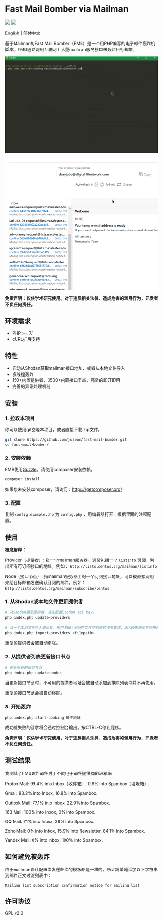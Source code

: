 # Fast Mail Bomber via Mailman

![](https://badgen.net/badge/PHP/%3E=7.1/blue)
![](https://badgen.net/badge/license/GPL%20v2.0/green)

[English](README.md) | 简体中文

基于Mailman的Fast Mail Bomber（FMB）是一个用PHP编写的电子邮件轰炸机脚本。FMB通过调用互联网上大量mailman服务接口来轰炸目标邮箱。

![](fmb1.gif)

![](fmb2.gif)

**免责声明：仅供学术研究使用。对于违反相关法律、造成危害的滥用行为，开发者不负任何责任。**

## 环境需求

- PHP >= 7.1
- cURL扩展支持

## 特性

- 自动从Shodan获取mailman接口地址，或者从本地文件导入
- 多线程轰炸
- 150+内置提供者，3500+内置接口节点，高效的即开即用
- 完善的异常处理机制

## 安装

### 1. 拉取本项目

你可以使用git克隆本项目，或者直接下载.zip文件。

```bash
git clone https://github.com/juzeon/fast-mail-bomber.git
cd fast-mail-bomber/
```

### 2. 安装依赖

FMB使用[Guzzle](https://github.com/guzzle/guzzle)。请使用composer安装依赖。

```bash
composer install
```

如果您未安装composer，请访问：<https://getcomposer.org/>

### 3. 配置

复制 `config.example.php` 为 `config.php` ，用编辑器打开，根据里面的注释配置。

## 使用

**概念解释：**

Provider（提供者）: 指一个mailman服务器，通常包括一个 `listinfo` 页面，列出所有可订阅接口的地址。例如： `http://lists.centos.org/mailman/listinfo`

Node（接口节点）: 指mailman服务器上的一个订阅接口地址，可以被直接调用来给目标邮箱发送确认订阅的邮件。例如： `http://lists.centos.org/mailman/subscribe/centos`

### 1. 从Shodan或本地文件更新提供者

```bash
# 从Shodan更新提供者，请先配置Shodan api key。
php index.php update-providers

# 从一个本地文件导入提供者。提供者URL地址在文件中的格式没有要求，因为FMB使用正则来匹配正确的地址。
php index.php import-providers <filepath>
```

重复的提供者会被自动移除。

### 2. 从提供者列表更新接口节点

```bash
# 更新所有的接口节点
php index.php update-nodes
```

当更新接口节点时，不可用的提供者地址会被自动添加到排除列表中并不再使用。

重复的接口节点会被自动移除。

### 3. 开始轰炸

```bash
php index.php start-bombing 邮件地址
```

成功或失败的请求将会通过控制台输出。按CTRL+C停止程序。

**免责声明：仅供学术研究使用。对于违反相关法律、造成危害的滥用行为，开发者不负任何责任。**

## 测试结果

我测试了FMB轰炸邮件对于不同电子邮件提供商的进箱率：

Proton Mail: 99.4% into Inbox（收件箱）, 0.6% into Spambox（垃圾箱）.

Gmail: 83.2% into Inbox, 16.8% into Spambox.

Outlook Mail: 77.1% into Inbox, 22.9% into Spambox.

163 Mail: 100% into Inbox, 0% into Spambox.

QQ Mail: 71% into Inbox, 29% into Spambox.

Zoho Mail: 0% into Inbox, 15.9% into Newsletter, 84.1% into Spambox.

Yandex Mail: 0% into Inbox, 100% into Spambox.

## 如何避免被轰炸

由于mailman默认配置中发送邮件的模板都是一样的，所以简单地添加以下字符串到邮件正文过滤列表中：

```
Mailing list subscription confirmation notice for mailing list
```

## 许可协议

GPL v2.0